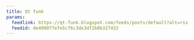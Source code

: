 ```yaml
---
title: Qt funk
params:
  feedlink: https://qt-funk.blogspot.com/feeds/posts/default?alt=rss
  feedid: de490077efe5cf6c3de3df2b8b327433
---
```

